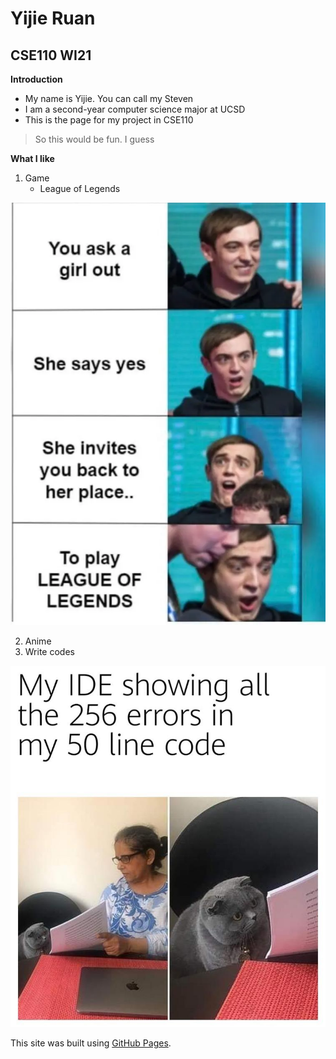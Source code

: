 # Yijie Ruan

## CSE110 WI21

**Introduction**

* My name is Yijie. You can call my Steven
* I am a second-year computer science major at UCSD
* This is the page for my project in CSE110
>So this would be fun. I guess

**What I like**

1. Game
   - League of Legends
   
  ![](d24336164ae9e2e046f363d7a526fb3.png)
  
2. Anime
3. Write codes

![](b33a3116e028ca8cd33e0341f044cc8.png)

This site was built using [GitHub Pages](https://pages.github.com/).
